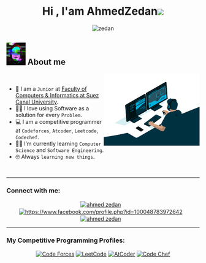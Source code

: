 <h1 align="center">Hi , I'am AhmedZedan<img src="https://media.giphy.com/media/hvRJCLFzcasrR4ia7z/giphy.gif" width="30px"/></h1>
<div align="center">
	<img src="https://komarev.com/ghpvc/?username=1Ahmedzedan&label=Profile%20views&color=0e75b6&style=plastic" alt="zedan" height=25px, width=150px/>
</div>

 ## <picture><img src = "https://raw.githubusercontent.com/1Ahmedzedan/1Ahmedzedan/main/picture/giphy.gif" width = 50px></picture> About me
 
<picture><img align="right" src="https://raw.githubusercontent.com/1Ahmedzedan/1Ahmedzedan/main/picture/giphy%20(1).gif" width = 250px></picture>
<br>

- :school: I am a `Junior` at [Faculty of Computers & Informatics at Suez Canal University](http://suez.edu.eg/ar/?page_id=7325&lang=en).
- :technologist: I love using Software as a solution for every `Problem`.
- :computer: I am a competitive programmer at `Codeforces`, `Atcoder`, `Leetcode`, `Codechef`.
- :student: I’m currently learning `Computer Science` and `Software Engineering`.
- :nerd_face: Always `learning new things`.
<br>

<hr>
<h3 align="left">Connect with me:</h3>
<div align="center">
<a href="https://www.linkedin.com/in/ahmed-zedan-04589624a/" target="blank"><img align="center" src="https://raw.githubusercontent.com/rahuldkjain/github-profile-readme-generator/master/src/images/icons/Social/linked-in-alt.svg" alt="ahmed zedan" height="30" width="40" /></a> &nbsp;&nbsp;
<a href="https://www.facebook.com/profile.php?id=100013486804562" target="blank"><img align="center" src="https://raw.githubusercontent.com/rahuldkjain/github-profile-readme-generator/master/src/images/icons/Social/facebook.svg" alt="https://www.facebook.com/profile.php?id=100048783972642" height="30" width="40" /></a> &nbsp;&nbsp;
<a href="https://www.instagram.com/ahmed_zedan111/" target="blank"><img align="center" src="https://raw.githubusercontent.com/rahuldkjain/github-profile-readme-generator/master/src/images/icons/Social/instagram.svg" alt="ahmed zedan" height="30" width="40" /></a> &nbsp;&nbsp;
</div>

<hr>
<h3 align="left">My Competitive Programming Profiles: </h3>
<div align="center">
 <a href="https://codeforces.com/profile/AhmedZedan"><img src="https://img.icons8.com/external-tal-revivo-shadow-tal-revivo/50/000000/external-codeforces-programming-competitions-and-contests-programming-community-logo-shadow-tal-revivo.png" alt="Code Forces"/></a>
	<a href="https://leetcode.com/az15561888/"><img src="https://img.icons8.com/external-tal-revivo-shadow-tal-revivo/50/000000/external-level-up-your-coding-skills-and-quickly-land-a-job-logo-shadow-tal-revivo.png" alt="LeetCode"/></a>
	<a href="https://atcoder.jp/users/ahmedzedan114"><img src="https://i.ibb.co/Q9WSjDB/logo.png" alt="AtCoder" width = 60px/></a>
	<a href="https://www.codechef.com/users/ahmedzedan884"><img src="https://img.icons8.com/color/50/000000/codechef.png" alt="Code Chef"/></a>
</div>
